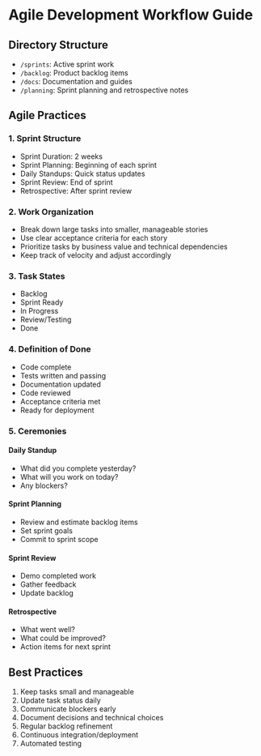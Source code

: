 # Agile Development Workflow Guide

## Directory Structure
- `/sprints`: Active sprint work
- `/backlog`: Product backlog items
- `/docs`: Documentation and guides
- `/planning`: Sprint planning and retrospective notes

## Agile Practices

### 1. Sprint Structure
- Sprint Duration: 2 weeks
- Sprint Planning: Beginning of each sprint
- Daily Standups: Quick status updates
- Sprint Review: End of sprint
- Retrospective: After sprint review

### 2. Work Organization
- Break down large tasks into smaller, manageable stories
- Use clear acceptance criteria for each story
- Prioritize tasks by business value and technical dependencies
- Keep track of velocity and adjust accordingly

### 3. Task States
- Backlog
- Sprint Ready
- In Progress
- Review/Testing
- Done

### 4. Definition of Done
- Code complete
- Tests written and passing
- Documentation updated
- Code reviewed
- Acceptance criteria met
- Ready for deployment

### 5. Ceremonies
#### Daily Standup
- What did you complete yesterday?
- What will you work on today?
- Any blockers?

#### Sprint Planning
- Review and estimate backlog items
- Set sprint goals
- Commit to sprint scope

#### Sprint Review
- Demo completed work
- Gather feedback
- Update backlog

#### Retrospective
- What went well?
- What could be improved?
- Action items for next sprint

## Best Practices
1. Keep tasks small and manageable
2. Update task status daily
3. Communicate blockers early
4. Document decisions and technical choices
5. Regular backlog refinement
6. Continuous integration/deployment
7. Automated testing
